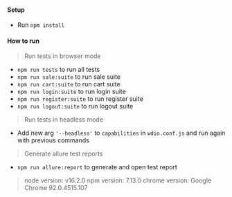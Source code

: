 #### Setup
+ Run ``npm install``

#### How to run
> Run tests in browser mode
+ ``npm run tests`` to run all tests
+ ``npm run sale:suite`` to run sale suite
+ ``npm run cart:suite`` to run cart suite
+ ``npm run login:suite`` to run login suite
+ ``npm run register:suite`` to run register suite
+ ``npm run logout:suite`` to run logout suite
> Run tests in headless mode
+ Add new arg ``'--headless'`` to ``capabilities`` in ``wdio.conf.js`` and run again with previous commands
> Generate allure test reports
+ ``npm run allure:report`` to generate and open test report

> node version: v16.2.0
> npm version: 7.13.0
> chrome version: Google Chrome 92.0.4515.107